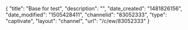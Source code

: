 {
    "title": "Base for test",
    "description": "",
    "date_created": "1481826156",
    "date_modified": "1505428411",
    "channelid": "83052333",
    "type": "captivate",
    "layout": "channel",
    "url": "\/c\/ew\/83052333"
}